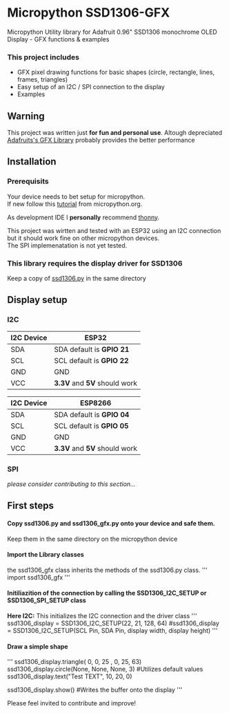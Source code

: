 # Micropython SSD1306-GFX
Micropython Utility library for Adafruit 0.96" SSD1306 monochrome OLED Display - GFX functions &amp; examples

### This project includes

- GFX pixel drawing functions for basic shapes (circle, rectangle, lines, frames, triangles)
- Easy setup of an I2C / SPI connection to the display
- Examples
  
  
## Warning

This project was written just **for fun and personal use**. 
Altough depreciated [Adafruits's GFX Library](https://github.com/adafruit/micropython-adafruit-gfx/blob/master/gfx.py) probably provides the better performance
  
  

## Installation

### Prerequisits

Your device needs to bet setup for micropython.<br>
If new follow this [tutorial](https://docs.micropython.org/en/v1.15/esp32/tutorial/intro.html) from micropython.org.<br>

As development IDE I **personally** recommend [thonny](https://thonny.org/).  

This project was wirtten and tested with an ESP32 using an I2C connection but it should work fine on other micropython devices.  
The SPI implemenatation is not yet tested.  


### This library requires the display driver for SSD1306

Keep a copy of [ssd1306.py](https://github.com/micropython/micropython/blob/master/drivers/display/ssd1306.py) in the same directory
  
  
## Display setup

### I2C

| I2C Device | ESP32| 
| ------- | --------- |
| SDA | SDA default is **GPIO 21** | 
| SCL | SCL default is **GPIO 22** |
| GND | GND |
| VCC | **3.3V** and **5V** should work |

| I2C Device | ESP8266| 
| ------- | --------- |
| SDA | SDA default is **GPIO 04** | 
| SCL | SCL default is **GPIO 05** |
| GND | GND |
| VCC | **3.3V** and **5V** should work |

### SPI

_please consider contributing to this section..._

## First steps

#### Copy ssd1306.py and ssd1306_gfx.py onto your device and safe them.
Keep them in the same directory on the micropython device

#### Import the Library classes
the ssd1306_gfx class inherits the methods of the ssd1306.py class.
'''
import ssd1306_gfx
'''

#### Initiliazition of the connection by calling the SSD1306_I2C_SETUP or SSD1306_SPI_SETUP class
**Here I2C:** This initializes the I2C connection and the driver class
'''
ssd1306_display = SSD1306_I2C_SETUP(22, 21, 128, 64)
#ssd1306_display = SSD1306_I2C_SETUP(SCL Pin, SDA Pin, display width, display height)
'''

#### Draw a simple shape
'''
ssd1306_display.triangle( 0, 0, 25 , 0, 25, 63)
ssd1306_display.circle(None, None, None, 3) #Utilizes default values
ssd1306_display.text("Test TEXT", 10, 20, 0)

ssd1306_display.show() #Writes the buffer onto the display
'''


Please feel invited to contribute and improve!

